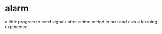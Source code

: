 # alarm
a little program to send signals after a time period in rust and c as a learning experience
